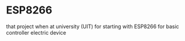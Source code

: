 # ESP8266
that project when at university (UIT) for starting with ESP8266 for basic controller electric device
